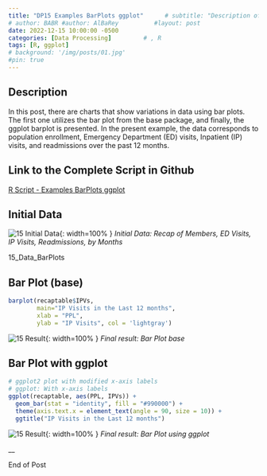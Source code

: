 ```yaml
---
title: "DP15 Examples BarPlots ggplot"      # subtitle: "Description of R Scripts for data processing."
# author: BABR #author: AlBaRey          #layout: post
date: 2022-12-15 10:00:00 -0500
categories: [Data Processing]         # , R
tags: [R, ggplot]
# background: '/img/posts/01.jpg'
#pin: true
---
```



## Description

In this post, there are charts that show variations in data using bar plots. The first one utilizes the bar plot from the base package, and finally, the ggplot barplot is presented. In the present example, the data corresponds to population enrollment, Emergency Department (ED) visits, Inpatient (IP) visits, and readmissions over the past 12 months.

## Link to the Complete Script in Github
[R Script - Examples BarPlots ggplot](https://github.com/albarey33/Data_Analysis_R/blob/main/15%20Examples%20BarPlots%20ggplot.R)

## Initial Data

![15 Initial Data](/images/DataProcess/15_Data_to_use_in_BarPlots.PNG){: width=100% }
_Initial Data: Recap of Members, ED Visits, IP Visits, Readmissions, by Months_


15_Data_BarPlots
## Bar Plot (base)
```R
barplot(recaptable$IPVs, 
        main="IP Visits in the Last 12 months",
        xlab = "PPL",
        ylab = "IP Visits", col = 'lightgray')
```
![15 Result](/images/DataProcess/15_BarPlot_base.PNG){: width=100% }
_Final result: Bar Plot base_

## Bar Plot with ggplot 
```R
# ggplot2 plot with modified x-axis labels
# ggplot: With x-axis labels
ggplot(recaptable, aes(PPL, IPVs)) +    
  geom_bar(stat = "identity", fill = "#990000") +
  theme(axis.text.x = element_text(angle = 90, size = 10)) + 
  ggtitle("IP Visits in the Last 12 months")

```

![15 Result](/images/DataProcess/15_BarPlot_ggplot.PNG){: width=100% }
_Final result: Bar Plot using ggplot_




__

End of Post
